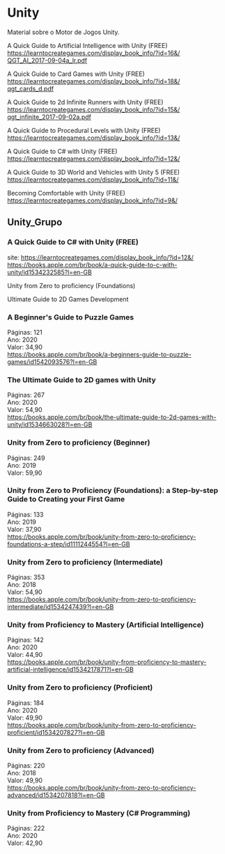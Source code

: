 # Unity

Material sobre o Motor de Jogos Unity.  

A Quick Guide to Artificial Intelligence with Unity (FREE)  
<https://learntocreategames.com/display_book_info/?id=16&/>  
[QGT_AI_2017-09-04a_lr.pdf](_._/QGT_AI_2017-09-04a_lr.pdf)  

A Quick Guide to Card Games with Unity (FREE)  
<https://learntocreategames.com/display_book_info/?id=18&/>  
[qgt_cards_d.pdf](_._/qgt_cards_d.pdf)  

A Quick Guide to 2d Infinite Runners with Unity (FREE)  
<https://learntocreategames.com/display_book_info/?id=15&/>  
[qgt_infinite_2017-09-02a.pdf](_._/qgt_infinite_2017-09-02a.pdf)  

A Quick Guide to Procedural Levels with Unity (FREE)  
<https://learntocreategames.com/display_book_info/?id=13&/>  

A Quick Guide to C# with Unity (FREE)  
<https://learntocreategames.com/display_book_info/?id=12&/>  

A Quick Guide to 3D World and Vehicles with Unity 5 (FREE)  
<https://learntocreategames.com/display_book_info/?id=11&/>  

Becoming Comfortable with Unity (FREE)  
<https://learntocreategames.com/display_book_info/?id=9&/>  

## Unity_Grupo

### A Quick Guide to C# with Unity (FREE)

site: <https://learntocreategames.com/display_book_info/?id=12&/>  
<https://books.apple.com/br/book/a-quick-guide-to-c-with-unity/id1534232585?l=en-GB>  

Unity from Zero to proficiency (Foundations)

Ultimate Guide to 2D Games Development

### A Beginner's Guide to Puzzle Games

Páginas: 121  
Ano: 2020  
Valor: 34,90  
<https://books.apple.com/br/book/a-beginners-guide-to-puzzle-games/id1542093576?l=en-GB>  

### The Ultimate Guide to 2D games with Unity  

Páginas: 267  
Ano: 2020  
Valor: 54,90  
<https://books.apple.com/br/book/the-ultimate-guide-to-2d-games-with-unity/id1534663028?l=en-GB>  

### Unity from Zero to proficiency (Beginner)

Páginas: 249  
Ano: 2019  
Valor: 59,90  

### Unity from Zero to Proficiency (Foundations): a Step-by-step Guide to Creating your First Game

Páginas: 133  
Ano: 2019  
Valor: 37,90  
<https://books.apple.com/br/book/unity-from-zero-to-proficiency-foundations-a-step/id1111244554?l=en-GB>  

### Unity from Zero to proficiency (Intermediate)

Páginas: 353  
Ano: 2018  
Valor: 54,90  
<https://books.apple.com/br/book/unity-from-zero-to-proficiency-intermediate/id1534247439?l=en-GB>  

### Unity from Proficiency to Mastery (Artificial Intelligence)

Páginas: 142  
Ano: 2020  
Valor: 44,90  
<https://books.apple.com/br/book/unity-from-proficiency-to-mastery-artificial-intelligence/id1534217871?l=en-GB>  

### Unity from Zero to proficiency (Proficient)

Páginas: 184  
Ano: 2020  
Valor: 49,90  
<https://books.apple.com/br/book/unity-from-zero-to-proficiency-proficient/id1534207827?l=en-GB>  

### Unity from Zero to proficiency (Advanced)

Páginas: 220  
Ano: 2018  
Valor: 49,90  
<https://books.apple.com/br/book/unity-from-zero-to-proficiency-advanced/id1534207818?l=en-GB>  

### Unity from Proficiency to Mastery (C# Programming)

Páginas: 222  
Ano: 2020  
Valor: 42,90  
